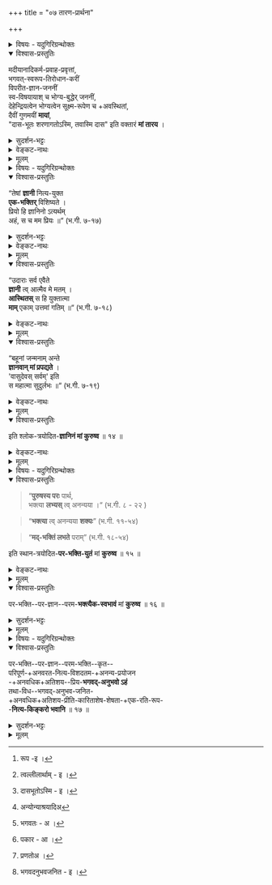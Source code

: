 +++
title = "०७ तारण-प्रार्थना"

+++
<details><summary>विषयः - यदुगिरिग्रन्थोक्तः</summary>

तत्त्व-तिरोधायक-स्वभाव-माया-तारण-प्रार्थना
</details>

<details open><summary>विश्वास-प्रस्तुतिः</summary>

मदीयानादिकर्म-प्रवाह-प्रवृत्तां,  
भगवत्-स्वरूप-तिरोधान-करीं  
विपरीत-ज्ञान-जननीं  
स्व-विषयायाश् च भोग्य-बुद्धेर् जननीं,  
देहेन्द्रियत्वेन भोग्यत्वेन सूक्ष्म-रूपेण च +अवस्थितां,  
दैवीं गुणमयीं **मायां**,  
"दास-भूतः शरणागतोऽस्मि, तवास्मि दास" इति वक्तारं **मां तारय** ।
</details>

<details><summary>सुदर्शन-भट्टः</summary>

अथ प्रकृतिः, मदीय इति । बीजाङ्कुरन्यायात् अनादिता ।

'गुणमाया समावृतः' (जि. स्तो. १-३) इत्यस्य अर्थमाह - भगवत्स्व रूप इति । विपरीतज्ञानं - देहे अहं धीः । भोग्यभोगोपकरण रूपत्वम्[^1_pg58] आह **देह** इत्य्-आदिना । **दैवीं** - त्वल्लीलार्थम्[^2_pg58] ।

[^1_pg58]: रूप -इ ।


[^2_pg58]: त्वल्लीलार्थाम् - इ ।


दासभूतं - **माम्** इति सम्बन्धः । शरणागतोऽस्मि[^1_pg59] **तवास्मि** इति  
पूर्वोत्तरखण्डार्थः । वक्तारम् - 'भवशरणमितीरयन्ति' (वि.पु. ३-७-३३) इति हि उच्यते ।

[^1_pg59]: दासभूतोऽस्मि - इ ।


</details>

<details><summary>वेङ्कट-नाथः</summary>


एवं कर्मनिवृत्तिः प्रार्थिता, अथ कर्महेतुप्रकृतिसम्बन्धनिवृत्तिः कर्मनिवृत्त्यैव भवन्त्यपि सर्वेश्वरबुद्धिविशेषाधीनेति ज्ञापयितुमभ्यर्थ्यते - **मदीय** इति । ईश्वरस्य वैषम्यनैर्घृण्यपरिहारार्थं **मदीय** इत्युक्तम् । अन्योन्याश्रय[^1_pg57] निवारणाय बीजाङ्कुरादिन्यायमभिप्रेत्याहअनादिकर्मप्रवाहप्रवृत्ताम् इति । प्रकृतिस्वरूपस्य पुरुषवत् अनादित्वात् तत्प्रवृत्तिमात्रे कर्महेतुकत्वमुक्तम् ।

[^1_pg57]: अन्योन्याश्रयादिअ

तत्र च, 'गुणमायासमावृतः' (जि. स्तो. १-३) इत्य्-आदि-प्रसिद्धम्प्रतिकूल प्रवृत्तित्रयं **भगवत्स्वरूप** इत्य्-आदिभिराह । भगवत्स्वरूपतिरोधानं नाम क्षेत्रज्ञानां भगवत्स्वरूपविषयज्ञानप्रसरनिरोधः । तथा च अत्यन्ततिरोधानाद सत्वबुद्धिम्, सामान्यतो विदितेऽपि भगवति[^3_pg58] सर्वाश्रयत्वादिधर्मतिरोधानादरत्वादिबुद्धिम्, तदन्येषु स्वनिष्ठत्वादिबुद्धिं च करोतीत्याह **विपरीतज्ञानजननीम्** इति । इदं च जीवस्वरूपतिरोधानतन्मूलदेहात्मभ्रमादेः उपलक्षणम् । एवं तत्त्वत्रयतिरोधानफलभूतं **विपरीतज्ञानान्तरमाहस्वविषयाया** इति । प्रकाशमानेषु वस्तुषु तिरोधानं नाम तत्तद्भेदकधर्मग्रहण निवारणम् । इदमेव हि सर्वत्र भ्रान्तेर्निदानम् । उक्तस्या प्याकार[^4_pg58] त्रयस्य हेतुभूतमवस्थाचतुष्टयं **देह** इत्य्-आदिभिरुच्यते । देहेन्द्रियत्वेन भोगायतनतया भोगोपकरणतया च । भोग्यत्वेन - शब्दादिगुणविशिष्टभूत पञ्चकरूपत्वेन । सूक्ष्मरूपेण - देहादिपरिणामरहितांशेन । सेयं प्रकृति रिदानीं चतुर्भिरपि अंशैरपकरोति । प्रलयदशायां तु सूक्ष्मरूपेणैव तिरोधानमात्रं करोतीति व्यवस्था 'देहयोगाद्वा सोऽपि ' (ब्र. सू. ३-२-५) इति सूत्रभाष्ये' द्रष्टव्या । ईदृश्याः प्रकृतेः दुरत्ययत्वं स्वतन्त्रलीलाप्रवृत्ततयेति 'दैवी ह्येषा गुणमयी' (भ.गी. ७-१४) इत्य्-आदिना त्वयैव गीतमिति सूचयति दैवीम् इति । तिरोधानादिहेतुभूतैरवस्थाचतुष्टयानुवृत्तेः बन्धहेतुभिः सत्त्वादिगुणैः प्रचुरतामाह - गुणमयीम् इति । 'सत्वादिगुणसमुदाय एव प्रकृतिः,' इति साङ्ख्यपक्षस्तु, 'गुणाः प्रकृतिसम्भवाः (भ.गी. १४-५) 'प्रकृतेर्गुणसम्मूढाः' (भ.गी.३-२९) इत्य्-आदि-व्यधिकरणप्रयोगबलात् निरस्तः ।

[^3_pg58]: भगवतः - अ ।


[^4_pg58]: पकार - आ ।

क्वचित्तु सत्वरजस्तमः शब्दानां द्रव्यपर्यन्तः प्रयोगः 'तद्गुणसारत्वात्तु तद्व्यपदेशः '(ब्र.सू. २-३-३९) इति न्यायेन नेतव्यः। एवमनन्तैर्विभागैर्व्यापारैः परिणामैः गुणैश्च प्रख्यातमाश्चर्यत्वं समाख्यविशेषेण आह - **मायाम्** इति । **मायां मां तारय** इति द्विकर्मकतयाऽन्वयः ।

**दासभूत** इत्य्-आदिभिर्मूलमन्त्रपदत्रयार्थः सूच्यते । 'दासभूताः स्वतः सर्वे,  
(मं.रा.स्तो.१२) 'आत्मदास्यं हरेः स्वाम्यम्' (वि.त.) इत्य्-आदि-प्रसिद्धं स्वभावतो दासत्वं च्विप्रत्ययाभावेन व्यज्यते । द्वयेऽपि **नार**-शब्दवाच्यानां जीवानां तात्पर्यवृत्त्या दासत्वं ग्राह्यम् । दूरं पलायितेऽपि मयि त्वत्सम्बन्धस्तावत् दुस्त्यजः । दास्यप्रतिबोधश्च मे सम्प्रति **जात** इति भावः । शरणागतोऽस्मि तवास्मि दासः इति पूर्वोत्तरखण्डार्थनिष्ठत्वं समुच्चित्योक्तम्।  
'स्वरूपभरलाभेषु तवैव न ममेति यत् ।  
प्रपन्नस्यानुसन्धानं सारं तदिह दर्शितम्' ॥  
अस्मि इति प्रार्थनाभिप्रायम् । दासोऽस्मि - दासवृत्तिपरः स्यामित्यर्थः ।  

अन्यथा तु दासभूत इत्युक्तस्यैव पुनर्वचनमात्रं स्यात् । शरणागतोऽस्मि तवास्मि दासः इति निर्देशौ प्रार्थनात्मनिक्षेपपरौ, इति केचित् । आर्तो वा दृप्तो वा द्वयवक्ताऽहं तव दयनीय इत्यभिप्रायेणाह - इति वक्तारम् इति । यद्यप्यत्र फलप्रार्थनार्थं प्रपत्तिकर्तृत्वानुवाद एव युक्तः, तथाऽपि तद्वचन कर्तृत्वानुवादः 'भव शरणमितीरयन्ति' (वि.पु. ३-७-३३) इत्याद्यभिप्रेत-वचनप्राशस्त्यादिव्यञ्जनार्थः । 

**माम्** - 'स्वयं मृत्पिण्डभूतस्य' (म.भा. शां. २९४-१९) इत्य्-आदि-प्रसिद्धं स्वरक्षणासमर्थम् । त्रिगुणद्रव्यस्य नित्यतया नाशाभावात् तारय इत्युक्तम् । एतेन, 'दुरत्यया' (भ.गी.७-११) इत्युक्तं स्वयत्नेन दुस्तरत्वम्, 'मामेव ये प्रपद्यन्ते' (भ.गी.७-११) इत्य्-आदिनाऽभिप्रेतं पराधीनतरणं च गम्यते । 

एवं नमः शब्दे निवर्तनीयतयाऽभिप्रेतस्य पापस्य भ्रमस्य प्रकृतिसम्बन्धस्य च मिथःकार्यत्वं कारणत्वं च यथायोगं द्रष्टव्यम् ॥

</details>


<details><summary>मूलम्</summary>

मदीयानादिकर्मप्रवाहप्रवृत्तां, भगवत्स्वरूप तिरोधानकरीं विपरीत ज्ञानजननीं स्वविषयायाश्च भोग्यबुद्धेर्जननीं, देहेन्द्रियत्वेन भोग्यत्वेन सूक्ष्मरूपेण च अवस्थितां, दैवीं गुणमयीं मायाम्, "दासभूतः शरणागतोऽस्मि तवास्मि दासः" इति वक्तारं मां तारय ।
</details>

<details><summary>विषयः - यदुगिरिग्रन्थोक्तः</summary>

स्वस्य गीतोक्त-परज्ञानप्रार्थना
</details>


<details open><summary>विश्वास-प्रस्तुतिः</summary>

“तेषां **ज्ञानी** नित्य-युक्त  
**एक-भक्तिर्** विशिष्यते ।  
प्रियो हि ज्ञानिनो ऽत्यर्थम्  
अहं, स च मम प्रियः ॥“   (भ.गी. ७-१७)
</details>

<details><summary>सुदर्शन-भट्टः</summary>

अथ चतुर्थ्यर्थम् इष्टप्राप्तिं प्रार्थयते तेषाम् इत्य्-आदिना ।
</details>



<details><summary>वेङ्कट-नाथः</summary>

अथ निर्वेदमान्द्यात् ईषद्विलम्बक्षमाणामत्रत्यविशदज्ञानभक्तयोरपि कैङ्कर्योपयोगितया चतुर्थ्यभिप्रेतफलकोटिघटितत्वात् स्वयम्प्रयोजनं तदुभयं **तेषाम्** इत्य्-आदिना प्रार्थ्यते । 

> 'तत्-पाद-भक्ति-ज्ञानाभ्यां  
फलम् अन्यत् कदाचन ।  
न याचेत् पुरुषो[^1_pg60] विष्णुं  
याचनान्नश्यति ध्रुवम्' ॥  
( पाञ्चरात्रम्) 

इति तावन्मात्रप्रार्थना ह्यनुज्ञाता । 

[^1_pg60]: प्रणतोअ ।

अत्र परभक्तिवचनं तदनन्तरभावि-पर-ज्ञान-परम-भक्त्योर् अप्य् उपलक्षणम् ।  
तच्च प्रतिवचनभागे व्यञ्जयिष्यते ।  
**ज्ञानी** 'प्रकृतिं विद्धि मे पराम्' (भ.गी.७-५) इत्य्-आदि-प्रतिपादित-भगवच्-छेषतैक-रसात्म-स्वरूप-वित्  
भगवन्तम् एव परम-प्राप्यं मन्वानः ।  
**नित्य-युक्तः** - ऐश्वर्याद्यर्थिनां स्वाभिलषितप्राप्तौ सिद्धायां भगवता योगो निवर्तते, ज्ञानिनस्तु च तथेति भावः ।  
**एकभक्तिः** - न तु प्रयोजनान्तरविभक्तभक्तिरित्यर्थः ।  
एतदुभयं **ज्ञानी** विशिष्यत इत्यस्य हेतुः ।  
**अत्यर्थम्** - अत्यभिधेयम्, सर्वज्ञेन सर्वशक्तिना मयाऽपि दुर्वचमिति भावः ।  
**स च मम प्रियः** इत्यत्रापि अत्यर्थम् इत्येतदनुषज्यते ।  
यद्वा, स्वप्रीत्यपेक्षया स्वभक्तप्रीतेः प्रकर्षोक्त्या स्तुतिः । 


</details>


<details><summary>मूलम्</summary>

“तेषां ज्ञानी नित्ययुक्त एकभक्तिर्विशिष्यते ।  
प्रियो हि ज्ञानिनोऽत्यर्थमहं स च मम प्रियः ॥“  
</details>

<details open><summary>विश्वास-प्रस्तुतिः</summary>

“उदाराः सर्व एवैते  
**ज्ञानी** त्व् आत्मैव मे मतम् ।  
**आस्थितस्** स हि युक्तात्मा  
**माम्** एकाम् उत्तमां गतिम् ॥“ (भ.गी. ७-१८)
</details>

<details><summary>वेङ्कट-नाथः</summary>

**आत्मैव** - सर्वान्तरात्मनो ममाप्यन्तरात्मैव ।  
नन्विदं प्रमाण-विरुद्धम् इत्यत्राह - **मे मतम्** इति ।  
प्रकृष्ट-प्रीति-विषयत्वेनातिवादान् न विरोधः ।  
तथाऽत्यादरे हेतुमाह - **आस्थित** इति ।  
**युक्तात्मा** - मद्-विरहस्यातिदुःसहतया  
मयि नित्य-योग-प्रवृत्तमनाः ।  
**अनुत्तमां गतिम्** - परमप्राप्यम् ।
</details>

<details><summary>मूलम्</summary>

“उदाराः सर्व एवैते ज्ञानी त्वात्मैव मे मतम् ।  
आस्थितः स हि युक्तात्मा मामेवानुत्तमां गतिम् ॥“  
</details>

<details open><summary>विश्वास-प्रस्तुतिः</summary>

“बहूनां जन्मनाम् अन्ते  
**ज्ञानवान् मां प्रपद्यते** ।  
'वासुदेवस् सर्वम्' इति  
स महात्मा सुदुर्लभः ॥“  (भ.गी. ७-१९)
</details>

<details><summary>वेङ्कट-नाथः</summary>

**जन्मनाम्** - पुण्यजन्मनाम् ।  
**ज्ञानवान्** - पूर्वोक्तज्ञानवान् । 'वासुदेवः सर्वमिति प्रपद्यते' इत्यन्वयः । सर्वम् - प्राप्यप्रापकादि । 'रामस्य व्यवसायज्ञः' (रा. सुं.१६-४) इत्य्-आदि-निदर्शितज्ञानविशेषवत्वात् महात्मत्वोक्तिः । 'महामनाः' (भ.गी.भा.७-१९) इति भाष्यम् । 

**सुदुर्लभः** - मत्तः प्रयोजनान्तरार्थिन आर्तादयोऽपि दुर्लभाः । 

अयं तु कर्म-वश्य-मध्ये  
भक्त-लाभार्थिना मया  
देशिकार्थिभिश् चान्यैः  
**सुदुर्लभः**, लब्धश् चेद् अयम् अलभ्य-लाभ इति भावः ।+++(5)+++ 

उक्तं हि श्रीपौष्करे -  

> 'दुर्लभा भगवद्-योग-  
भाविनो भुवि मानवाः ।  
तद्-दर्शनात् तदालापात्  
सुलभं शाश्वतं पदम्' ॥  
(पौ.सं.) इति ।  
</details>

<details><summary>मूलम्</summary>

“बहूनां जन्मनामन्ते ज्ञानवान् मां प्रपद्यते ।  
वासुदेवस्सर्वमिति स महात्मा सुदुर्लभः ॥“
</details>

<details open><summary>विश्वास-प्रस्तुतिः</summary>

इति श्लोक-त्रयोदित-**ज्ञानिनं मां कुरुष्व** ॥ १४ ॥
</details>

<details><summary>वेङ्कट-नाथः</summary>

**माम्** - 'अज्ञो जन्तुर् अनीशो ऽयम्' (म.भा. शां. १२-३६) इत्युक्तेषु मूर्धाभिषिक्तम् । **श्लोकत्रयोदितज्ञानिनं कुरुष्व** - क्रियाफलं त्वद्गामीत्यात्म नेपदेन व्यज्यते ।

अव्यवहितत्वाद् इह श्लोक-त्रय इत्युक्तम् ।
</details>


<details><summary>मूलम्</summary>

इति श्लोकत्रयोदित ज्ञानिनं मां कुरुष्व ॥ १४ ॥
</details>


<details><summary>विषयः - यदुगिरिग्रन्थोक्तः</summary>

स्वस्य गीतोक्त भक्तिज्ञानसम्पन्नत्वापादनप्रार्थना
</details>


<details open><summary>विश्वास-प्रस्तुतिः</summary>

> “**पुरुषस्य परः** पार्थ,  
भक्त्या **लभ्यस्** त्व् अनन्यया ।“    (भ.गी. ८ - २२ )

> “**भक्त्या** त्व् अनन्यया **शक्यः**”  (भ.गी. ११-५४)

> “**मद्-भक्तिं लभते** पराम्”  (भ.गी. १८-५४)

इति स्थान-त्रयोदित-**पर-भक्ति-युतं** मां **कुरुष्व** ॥ १५ ॥
</details>

<details><summary>वेङ्कट-नाथः</summary>

**परभक्ति**-श्लोकानां भिन्न-प्रकरण-स्थतया **स्थान-त्रय** इत्युक्तम् ।

**माम्** 'या प्रीतिरविवेकानाम्' (वि.पु. १-१९-२०) इत्युक्तेषु बाह्यविषयसक्तेष्वग्रगण्यम् ॥
</details>


<details><summary>मूलम्</summary>

"पुरुषः स परः पार्थ ! भक्त्या लभ्यस्त्वनन्यया", "भक्त्या त्वनन्यया शक्यः" "मद्भक्तिं लभते पराम्"  
इति स्थानत्रयोदित परभक्तियुक्तं मां कुरुष्व ।
</details>

<details open><summary>विश्वास-प्रस्तुतिः</summary>

पर-भक्ति--पर-ज्ञान--परम-**भक्त्यैक-स्वभावं** मां **कुरुष्व** ॥ १६ ॥  
</details>

<details><summary>सुदर्शन-भट्टः</summary>

**परभक्ति**-स्थाने प्रपदनम् ।  
**परज्ञान-परमभक्ती** देह-सम्बन्ध-वेलायाम्  
उपासकस्य उपाय-कोटि-निविष्टे ।  
प्रपदनस्य तु +उभय-कोटि । 

अतः **परज्ञानं** प्रार्थितं **तेषाम्** इत्य्-आदिना ।  
अथ **परम-भक्ति**-प्रार्थनम् -  
**पुरुषः स पर** इत्य्-आदिना ।  
व्यवहितत्वात् **स्थान-त्रय** इत्युक्तं, न तु श्लोक-त्रय इति ।
</details>


<details><summary>मूलम्</summary>

परभक्तिपरज्ञानपरमभक्त्यैकस्वभावं मां कुरुष्व ॥ १६ ॥  
</details>

<details><summary>विषयः - यदुगिरिग्रन्थोक्तः</summary>

भगवति स्वस्य भक्ति-ज्ञानादि-सहकृत-नित्य-किङ्करत्व-सम्पत्ति-प्रार्थना
</details>

<details open><summary>विश्वास-प्रस्तुतिः</summary>

पर-भक्ति--पर-ज्ञान--परम-भक्ति--कृत--  
परिपूर्ण-+अनवरत-नित्य-विशदतम-+अनन्य-प्रयोजन  
-+अनवधिक+अतिशय--प्रिय-**भगवद्-अनुभवो ऽहं**  
तथा-विध--भगवद्-अनुभव-जनित-  
+अनवधिक+अतिशय-प्रीति-कारिताशेष-शेषता-+एक-रति-रूप-  
-**नित्य-किङ्करो भवानि** ॥ १७ ॥  
</details>

<details><summary>सुदर्शन-भट्टः</summary>

अथ बन्ध-निवृत्तेः अनन्तरभाविनीः  
परभक्ति-परज्ञान-परमभक्तीः  
प्रार्थयते -**परभक्ति** इति ।  
अत एव हि **एक-स्वभावम्** इत्युक्तम् । पूर्ववद् अर्थः।  
अथ भगवज्जनित[^1_pg62]-प्रीति-तत्-कारित-कैङ्कर्याणि प्रार्थयते **पर** इति ।  
पूर्ववद् अर्थः ।  
**शेषतैक-रति-रूप**-शब्दः बहुव्रीहिः ।

[^1_pg62]: भगवदनुभवजनित - इ ।

</details>


<details><summary>मूलम्</summary>

परभक्ति परज्ञान परमभक्तिकृत परिपूर्णानवरत नित्यविशदतम अनन्यप्रयोजन अनवधिकातिशयप्रिय भगवदनुभवोऽहं, तथाविध भगवदनुभवजनित अनवधिकातिशय प्रीतिकारित अशेषावस्थोचित अशेषशेषतैकरतिरूप नित्यकिङ्करो भवानि ॥ १७ ॥  
</details>
